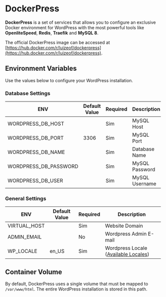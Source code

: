# DockerPress

**DockerPress** is a set of services that allows you to configure an exclusive Docker environment for WordPress with the most powerful tools like **OpenliteSpeed**, **Redis**, **Traefik** and **MySQL 8**.

The official DockerPress image can be accessed at [https://hub.docker.com/r/luizeof/dockerpress](https://hub.docker.com/r/luizeof/dockerpress).

## Environment Variables

Use the values below to configure your WordPress installation.

### Database Settings

| ENV                   | Default Value | Required | Description    |
| --------------------- | ------------- | -------- | -------------- |
| WORDPRESS_DB_HOST     |               | Sim      | MySQL Host     |
| WORDPRESS_DB_PORT     | 3306          | Sim      | MySQL Port     |
| WORDPRESS_DB_NAME     |               | Sim      | Database Name  |
| WORDPRESS_DB_PASSWORD |               | Sim      | MySQL Password |
| WORDPRESS_DB_USER     |               | Sim      | MySQL Username |

### General Settings

| ENV          | Default Value | Required | Description                                                                    |
| ------------ | ------------- | -------- | ------------------------------------------------------------------------------ |
| VIRTUAL_HOST |               | Sim      | Website Domain                                                                 |
| ADMIN_EMAIL  |               | No       | Wordpress Admin E-mail                                                         |
| WP_LOCALE    | en_US         | Sim      | Wordpress Locale ([Available Locales](https://translate.wordpress.org/stats/)) |

## Container Volume

By default, DockerPress uses a single volume that must be mapped to `/var/www/html`. The entire WordPress installation is stored in this path.

